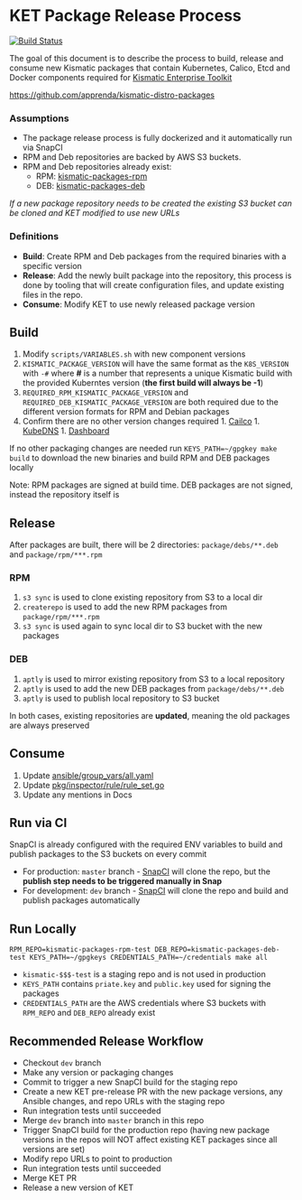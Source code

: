 # KET Package Release Process

[![Build Status](https://snap-ci.com/UCrOoZjLpiJ9te5hUCgFhosqKnGoSycwMvONJhWQ9o4/build_image)](https://snap-ci.com/apprenda/kismatic-distro-packages/branch/master)

The goal of this document is to describe the process to build, release and consume new Kismatic packages that contain Kubernetes, Calico, Etcd and Docker components required for [Kismatic Enterprise Toolkit](https://github.com/apprenda/kismatic)

https://github.com/apprenda/kismatic-distro-packages

### Assumptions
* The package release process is fully dockerized and it automatically run via SnapCI
* RPM and Deb repositories are backed by AWS S3 buckets.
* RPM and Deb repositories already exist:
	* RPM: [kismatic-packages-rpm](https://console.aws.amazon.com/s3/home?region=us-east-1#&bucket=kismatic-packages-rpm&prefix=)
	* DEB: [kismatic-packages-deb](https://console.aws.amazon.com/s3/home?region=us-east-1#&bucket=kismatic-packages-deb&prefix=)

*If a new package repository needs to be created the existing S3 bucket can be cloned and KET modified to use new URLs*

### Definitions
* **Build**: Create RPM and Deb packages from the required binaries with a specific version
* **Release**: Add the newly built package into the repository, this process is done by tooling that will create configuration files, and update existing files in the repo.
* **Consume**: Modify KET to use newly released package version

## Build
1. Modify `scripts/VARIABLES.sh` with new component versions
  1. `KISMATIC_PACKAGE_VERSION` will have the same format as the `K8S_VERSION` with `-#` where **#** is a number that represents a unique Kismatic build with the provided Kuberntes version (**the first build will always be -1**)
  1. `REQUIRED_RPM_KISMATIC_PACKAGE_VERSION` and `REQUIRED_DEB_KISMATIC_PACKAGE_VERSION` are both required due to the different version formats for RPM and Debian packages
  1. Confirm there are no other version changes required
    1. [Cailco](http://docs.projectcalico.org/)
    1. [KubeDNS](https://github.com/kubernetes/kubernetes/tree/master/cluster/addons/dns)
    1. [Dashboard](https://github.com/kubernetes/kubernetes/tree/master/cluster/addons/dashboard)

If no other packaging changes are needed run `KEYS_PATH=~/gpgkey make build` to download the new binaries and build RPM and DEB packages locally

Note: RPM packages are signed at build time. DEB packages are not signed, instead the repository itself is

## Release
After packages are built, there will be 2 directories: `package/debs/**.deb` and `package/rpm/***.rpm`
### RPM
1. `s3 sync` is used to clone existing repository from S3 to a local dir
1. `createrepo` is used to add the new RPM packages from `package/rpm/***.rpm`
1. `s3 sync` is used again to sync local dir to S3 bucket with the new packages

### DEB
1. `aptly` is used to mirror existing repository from S3 to a local repository
1. `aptly` is used to add the new DEB packages from `package/debs/**.deb`
1. `aptly` is used to publish local repository to S3 bucket

In both cases, existing repositories are **updated**, meaning the old packages are always preserved

## Consume
1. Update [ansible/group_vars/all.yaml](https://github.com/apprenda/kismatic/blob/master/ansible/group_vars/all.yaml)
1. Update [pkg/inspector/rule/rule_set.go](https://github.com/apprenda/kismatic/blob/master/pkg/inspector/rule/rule_set.go)
1. Update any mentions in Docs

## Run via CI
SnapCI is already configured with the required ENV variables to build and publish packages to the S3 buckets on every commit
* For production: `master` branch - [SnapCI](https://snap-ci.com/apprenda/kismatic-distro-packages/branch/master) will clone the repo, but the **publish step needs to be triggered manually in Snap**
* For development: `dev` branch - [SnapCI](https://snap-ci.com/apprenda/kismatic-distro-packages/branch/dev) will clone the repo and build and publish packages automatically

## Run Locally
`RPM_REPO=kismatic-packages-rpm-test DEB_REPO=kismatic-packages-deb-test KEYS_PATH=~/gpgkeys CREDENTIALS_PATH=~/credentials make all`  
* `kismatic-$$$-test` is a staging repo and is not used in production
* `KEYS_PATH` contains `priate.key` and `public.key` used for signing the packages
* `CREDENTIALS_PATH` are the AWS credentials where S3 buckets with `RPM_REPO` and `DEB_REPO` already exist

## Recommended Release Workflow
* Checkout `dev` branch
* Make any version or packaging changes
* Commit to trigger a new SnapCI build for the staging repo
* Create a new KET pre-release PR with the new package versions, any Ansible changes, and repo URLs with the staging repo
* Run integration tests until succeeded
* Merge `dev` branch into `master` branch in this repo
* Trigger SnapCI build for the production repo (having new package versions in the repos will NOT affect existing KET packages since all versions are set)
* Modify repo URLs to point to production
* Run integration tests until succeeded
* Merge KET PR
* Release a new version of KET
